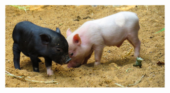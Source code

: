 <html>
  <head>
    <title> Pigs are the cutest  </title>
  </head>
  <body>
   <img src="pigs-thumbnail.jpg"> 
  </body>
</html>
